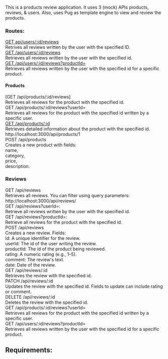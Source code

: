 This is a products review application. It uses 3 (mock) APIs products, reviews, & users. 
Also, uses Pug as template engine to view and review the products.

### Routes: 
[GET api/users/:id/reviews]() <br/>
Retrives all reviews written by the user with the specified ID. <br/>
[GET /api/users/:id/reviews]() <br/>
Retrieves all reviews written by the user with the specified id. <br/>
[GET /api/users/:id/reviews?productId=<VALUE>]()<br/>
Retrieves all reviews written by the user with the specified id for a specific product.<br/>
#### __Products__ <br/>
[GET /api/products/:id/reviews]<br/>
Retrieves all reviews for the product with the specified id.<br/>
GET /api/products/:id/reviews?userId=<VALUE><br/>
Retrieves all reviews for the product with the specified id written by a specific user.<br/>
[GET /api/products/:id]()<br/>
Retrieves detailed information about the product with the specified id.<br/>
http://localhost:3000/api/products/1<br>
POST /api/products<br/>
Creates a new product with fields:<br/>
    name, <br/>
    category, <br/>
    price, <br/>
    description.<br/>
### __Reviews__ <br/>
GET /api/reviews<br/>
Retrieves all reviews. You can filter using query parameters:<br/>
http://localhost:3000/api/reviews/ <br/>
GET /api/reviews?userId=<VALUE>: <br/>
Retrieve all reviews written by the user with the specified id.<br/>
GET /api/reviews?productId=<VALUE>: <br/>
Retrieve all reviews for the product with the specified id.<br/>
POST /api/reviews <br/>
Creates a new review. Fields: <br/>
    id: A unique identifier for the review.<br/>
    userId: The id of the user writing the review.<br/>
    productId: The id of the product being reviewed.<br/>
    rating: A numeric rating (e.g., 1–5).<br/>
    comment: The review's text.<br/>
    date: Date of the review.<br/>
GET /api/reviews/:id<br/>
Retrieves the review with the specified id.<br/>
PATCH /api/reviews/:id<br/>
Updates the review with the specified id. Fields to update can include rating or comment.<br/>
DELETE /api/reviews/:id<br/>
Deletes the review with the specified id.<br/>
GET /api/products/:id/reviews?userId=<VALUE><br/>
Retrieves all reviews for the product with the specified id written by a specific user.<br/>
GET /api/users/:id/reviews?productId=<VALUE><br/>
Retrieves all reviews written by the user with the specified id for a specific product.<br/>


## Requirements:

